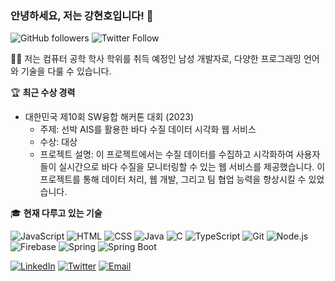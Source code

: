 ### 안녕하세요, 저는 강현호입니다! 👋

![GitHub followers](https://img.shields.io/github/followers/dragonone2?label=Follow&style=social)
![Twitter Follow](https://img.shields.io/twitter/follow/your_twitter_handle?style=social)

👨‍💻 저는 컴퓨터 공학 학사 학위를 취득 예정인 남성 개발자로, 다양한 프로그래밍 언어와 기술을 다룰 수 있습니다.

🏆 **최근 수상 경력**
- 대한민국 제10회 SW융합 해커톤 대회 (2023)
  - 주제: 선박 AIS를 활용한 바다 수질 데이터 시각화 웹 서비스
  - 수상: 대상
  - 프로젝트 설명: 이 프로젝트에서는 수질 데이터를 수집하고 시각화하여 사용자들이 실시간으로 바다 수질을 모니터링할 수 있는 웹 서비스를 제공했습니다. 이 프로젝트를 통해 데이터 처리, 웹 개발, 그리고 팀 협업 능력을 향상시킬 수 있었습니다.
    
🎓 **현재 다루고 있는 기술**

![JavaScript](https://img.shields.io/badge/JavaScript-yellow?style=for-the-badge&logo=javascript)
![HTML](https://img.shields.io/badge/HTML-red?style=for-the-badge&logo=html5)
![CSS](https://img.shields.io/badge/CSS-blue?style=for-the-badge&logo=css3)
![Java](https://img.shields.io/badge/Java-orange?style=for-the-badge&logo=java)
![C](https://img.shields.io/badge/C-lightgrey?style=for-the-badge&logo=c)
![TypeScript](https://img.shields.io/badge/TypeScript-blue?style=for-the-badge&logo=typescript)
![Git](https://img.shields.io/badge/Git-red?style=for-the-badge&logo=git)
![Node.js](https://img.shields.io/badge/Node.js-brightgreen?style=for-the-badge&logo=node.js)
![Firebase](https://img.shields.io/badge/Firebase-yellow?style=for-the-badge&logo=firebase)
![Spring](https://img.shields.io/badge/Spring-green?style=for-the-badge&logo=spring)
![Spring Boot](https://img.shields.io/badge/Spring%20Boot-brightgreen?style=for-the-badge&logo=spring)



[![LinkedIn](https://img.shields.io/badge/LinkedIn-Connect-blue)](https://www.linkedin.com/in/your-linkedin-profile)
[![Twitter](https://img.shields.io/badge/Twitter-Follow-1da1f2)](https://twitter.com/your_twitter_handle)
[![Email](https://img.shields.io/badge/Email-Contact-green)](mailto:youremail@example.com)

<!--
**dragonone2/dragonone2** is a ✨ _special_ ✨ repository because its `README.md` (this file) appears on your GitHub profile.
-->
